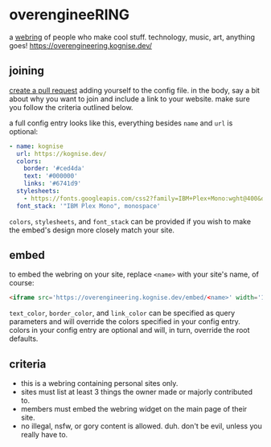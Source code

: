 # overengineeRING

a [webring](https://en.wikipedia.org/wiki/Webring) of people who make cool stuff. technology, music, art, anything goes! <https://overengineering.kognise.dev/>

## joining

[create a pull request](https://github.com/kognise/overengineering/edit/main/config.yaml) adding yourself to the config file. in the body, say a bit about why you want to join and include a link to your website. make sure you follow the criteria outlined below.

a full config entry looks like this, everything besides `name` and `url` is optional:

```yaml
- name: kognise
  url: https://kognise.dev/
  colors:
    border: '#ced4da'
    text: '#000000'
    links: '#6741d9'
  stylesheets:
    - https://fonts.googleapis.com/css2?family=IBM+Plex+Mono:wght@400&display=swap
  font_stack: '"IBM Plex Mono", monospace'
```

`colors`, `stylesheets`, and `font_stack` can be provided if you wish to make the embed's design more closely match your site.

## embed

to embed the webring on your site, replace `<name>` with your site's name, of course:

```html
<iframe src='https://overengineering.kognise.dev/embed/<name>' width='100%' height='100' style='user-select: none;' frameBorder='0' />
```

`text_color`, `border_color`, and `link_color` can be specified as query parameters and will override the colors specified in your config entry. colors in your config entry are optional and will, in turn, override the root defaults.

## criteria

- this is a webring containing personal sites only.
- sites must list at least 3 things the owner made or majorly contributed to.
- members must embed the webring widget on the main page of their site.
- no illegal, nsfw, or gory content is allowed. duh.
don't be evil, unless you really have to.

